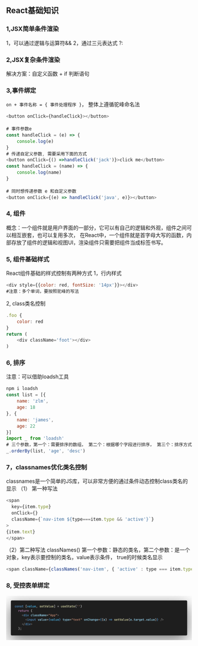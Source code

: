 ## React基础知识

### 1,JSX简单条件渲染
1，可以通过逻辑与运算符&&
2，通过三元表达式 ?:

### 2,JSX复杂条件渲染
解决方案：自定义函数 + if 判断语句


### 3,事件绑定
`on + 事件名称 = { 事件处理程序 }`， 整体上遵循驼峰命名法
```js
<button onClick={handleClick}></button>

# 事件参数e
const handleClick = (e) => {
	console.log(e)
}
# 传递自定义参数, 需要采用下面的方式
<button onClick={() =>handleClick('jack')}>click me</button>
const handleClick = (name) => {
	console.log(name)
}

# 同时想传递参数 e 和自定义参数
<button onClick={(e) => handleClick('java', e)}></button>
```
### 4, 组件
概念：一个组件就是用户界面的一部分，它可以有自己的逻辑和外观，组件之间可以相互嵌套，也可以复用多次，
在React中，一个组件就是首字母大写的函数，内部存放了组件的逻辑和视图UI，渲染组件只需要把组件当成标签书写。


### 5, 组件基础样式
React组件基础的样式控制有两种方式
1，行内样式
```js
<div style={{color: red, fontSize: '14px'}}></div>
#注意：多个单词，要按照驼峰的写法
```
2, class类名控制
```js
.foo {
	color: red
}
return (
	<div className='foot'></div>
)
```

### 6, 排序
注意：可以借助loadsh工具
```js
npm i loadsh
const list = [{
	name: 'zlm',
	age: 18
}, {
	name: 'james',
	age: 22
}]
import _ from 'loadsh'
# 三个参数，第一个：需要排序的数组， 第二个：根据哪个字段进行排序， 第三个：排序方式
_.orderBy(list, 'age', 'desc')
```

### 7，classnames优化类名控制
classnames是一个简单的JS库，可以非常方便的通过条件动态控制class类名的显示
（1） 第一种写法
```js
<span
  key={item.type}
  onClick={}
  className={`nav-item ${type===item.type && 'active'}`}
>
{item.text}
</span>
```
（2）第二种写法
classNames() 第一个参数：静态的类名，第二个参数：是一个对象，key表示要控制的类名，value表示条件， true的时候类名显示
```js
<span className={classNames('nav-item', { 'active' : type === item.type})}></span>
```
### 8, 受控表单绑定
![受控表单](./表单受控.png)